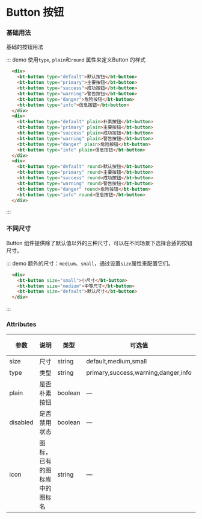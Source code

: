 # Button 按钮

### 基础用法
基础的按钮用法

<script>console.log(111)</script>

::: demo 使用```type```, ```plain```和```round``` 属性来定义Button 的样式
```html
  <div>
    <bt-button type="default">默认按钮</bt-button>
    <bt-button type="primary">主要按钮</bt-button>
    <bt-button type="success">成功按钮</bt-button>
    <bt-button type="warning">警告按钮</bt-button>
    <bt-button type="danger">危险按钮</bt-button>
    <bt-button type="info">信息按钮</bt-button>
  </div>
  <div>
    <bt-button type="default" plain>朴素按钮</bt-button>
    <bt-button type="primary" plain>主要按钮</bt-button>
    <bt-button type="success" plain>成功按钮</bt-button>
    <bt-button type="warning" plain>警告按钮</bt-button>
    <bt-button type="danger" plain>危险按钮</bt-button>
    <bt-button type="info" plain>信息按钮</bt-button>
  </div>
  <div>
    <bt-button type="default" round>默认按钮</bt-button>
    <bt-button type="primary" round>主要按钮</bt-button>
    <bt-button type="success" round>成功按钮</bt-button>
    <bt-button type="warning" round>警告按钮</bt-button>
    <bt-button type="danger" round>危险按钮</bt-button>
    <bt-button type="info" round>信息按钮</bt-button>
  </div>

  ```
:::

### 不同尺寸

Button 组件提供除了默认值以外的三种尺寸，可以在不同场景下选择合适的按钮尺寸。


::: demo 额外的尺寸：```medium```、```small```，通过设置```size```属性来配置它们。
```html
  <div>
    <bt-button size="small">小尺寸</bt-button>
    <bt-button size="medium">中等尺寸</bt-button>
    <bt-button size="default">默认尺寸</bt-button>
  </div>

```
  :::
</div>


### Attributes
| 参数      | 说明    | 类型      | 可选值       | 默认值   |
|---------- |-------- |---------- |-------------  |-------- |
| size     | 尺寸   | string  |   default,medium,small            |    —     |
| type     | 类型   | string    |   primary,success,warning,danger,info |     —    |
| plain     | 是否朴素按钮   | boolean    | — | false   |
| disabled  | 是否禁用状态    | boolean   | —   | false   |
| icon  | 图标，已有的图标库中的图标名 | string   |  —  |  —  |
